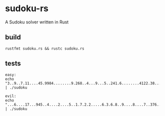 # sudoku-rs
A Sudoku solver written in Rust

## build
```
rustfmt sudoku.rs && rustc sudoku.rs
```

## tests
```
easy:
echo "3..9..7.11....45.9984........9.268..4...9...5..241.6........4122.38....76.1..9..8" | ./sudoku

evil:
echo "...6....17...945..4....2....5..1.7.2.2.....6.3.6.8..9....8....7..376...89....3..." | ./sudoku
```